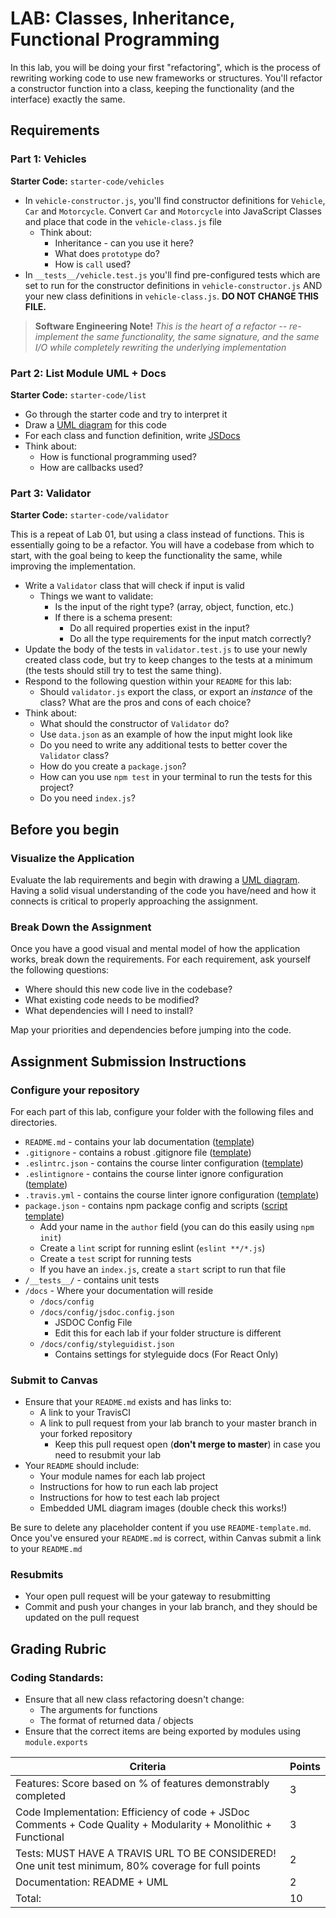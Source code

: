 # LAB: Classes, Inheritance, Functional Programming

In this lab, you will be doing your first "refactoring", which is the process of rewriting working code to use new frameworks or structures. You'll refactor a constructor function into a class, keeping the functionality (and the interface) exactly the same.

## Requirements

### Part 1: Vehicles
**Starter Code:** `starter-code/vehicles`

* In `vehicle-constructor.js`, you'll find constructor definitions for `Vehicle`, `Car` and `Motorcycle`. Convert `Car` and `Motorcycle` into JavaScript Classes and place that code in the `vehicle-class.js` file
    - Think about: 
        + Inheritance - can you use it here? 
        + What does `prototype` do?
        + How is `call` used?
* In `__tests__/vehicle.test.js` you'll find pre-configured tests which are set to run for the constructor definitions in `vehicle-constructor.js` AND your new class definitions in `vehicle-class.js`. **DO NOT CHANGE THIS FILE.**
        
 >**Software Engineering Note!** *This is the heart of a refactor -- re-implement the same functionality, the same signature, and the same I/O while completely rewriting the underlying implementation*

### Part 2: List Module UML + Docs
**Starter Code:** `starter-code/list`

* Go through the starter code and try to interpret it 
* Draw a [UML diagram](https://github.com/codefellows/seattle-javascript-401n14/tree/master/reference/submission-instructions/labs#compose-a-uml-or-processdata-flow-diagram-for-every-application) for this code
* For each class and function definition, write [JSDocs](https://github.com/codefellows/seattle-javascript-401n14/tree/master/reference/submission-instructions/labs#jsdoc)
* Think about: 
    - How is functional programming used? 
    - How are callbacks used? 
 
### Part 3: Validator
**Starter Code:** `starter-code/validator`

This is a repeat of Lab 01, but using a class instead of functions. This is essentially going to be a refactor. You will have a codebase from which to start, with the goal being to keep the functionality the same, while improving the implementation.

* Write a `Validator` class that will check if input is valid 
    - Things we want to validate:
        + Is the input of the right type? (array, object, function, etc.)
        + If there is a schema present: 
            * Do all required properties exist in the input? 
            * Do all the type requirements for the input match correctly?
* Update the body of the tests in `validator.test.js` to use your newly created class code, but try to keep changes to the tests at a minimum (the tests should still try to test the same thing). 
* Respond to the following question within your `README` for this lab: 
    - Should `validator.js` export the class, or export an *instance* of the class? What are the pros and cons of each choice? 
* Think about: 
    - What should the constructor of `Validator` do? 
    - Use `data.json` as an example of how the input might look like
    - Do you need to write any additional tests to better cover the `Validator` class?
    - How do you create a `package.json`?
    - How can you use `npm test` in your terminal to run the tests for this project? 
    - Do you need `index.js`?

## Before you begin

### Visualize the Application
Evaluate the lab requirements and begin with drawing a [UML diagram](https://github.com/codefellows/seattle-javascript-401n14/tree/master/reference/submission-instructions/labs#compose-a-uml-or-processdata-flow-diagram-for-every-application). Having a solid visual understanding of the code you have/need and how it connects is critical to properly approaching the assignment.

### Break Down the Assignment 
Once you have a good visual and mental model of how the application works, break down the requirements. For each requirement, ask yourself the following questions:

* Where should this new code live in the codebase?
* What existing code needs to be modified?
* What dependencies will I need to install?

Map your priorities and dependencies before jumping into the code.

## Assignment Submission Instructions
### Configure your repository
For each part of this lab, configure your folder with the following files and directories.

* `README.md` - contains your lab documentation ([template](https://github.com/codefellows/seattle-javascript-401n14/blob/master/reference/submission-instructions/labs/README-template.md))
* `.gitignore` - contains a robust .gitignore file ([template](https://github.com/codefellows/seattle-javascript-401n14/blob/master/configs/.gitignore))
* `.eslintrc.json` - contains the course linter configuration ([template](https://github.com/codefellows/seattle-javascript-401n14/blob/master/configs/.eslintrc.json))
* `.eslintignore` - contains the course linter ignore configuration ([template](https://github.com/codefellows/seattle-javascript-401n14/blob/master/configs/.eslintignore))
* `.travis.yml` - contains the course linter ignore configuration ([template](https://github.com/codefellows/seattle-javascript-401n14/blob/master/configs/.travis.yml))
* `package.json` - contains npm package config and scripts ([script template](https://github.com/codefellows/seattle-javascript-401n14/blob/master/configs/package.json.notes))
    - Add your name in the `author` field (you can do this easily using `npm init`)
    - Create a `lint` script for running eslint (`eslint **/*.js`)
    - Create a `test` script for running tests
    - If you have an `index.js`, create a `start` script to run that file
* `/__tests__/` - contains unit tests
* `/docs` - Where your documentation will reside
    - `/docs/config`
    - `/docs/config/jsdoc.config.json`
        + JSDOC Config File
        + Edit this for each lab if your folder structure is different
    - `/docs/config/styleguidist.json`
        + Contains settings for styleguide docs (For React Only)

### Submit to Canvas
* Ensure that your `README.md` exists and has links to: 
    - A link to your TravisCI 
    - A link to pull request from your lab branch to your master branch in your forked repository
        + Keep this pull request open (**don't merge to master**) in case you need to resubmit your lab
* Your `README` should include: 
    - Your module names for each lab project 
    - Instructions for how to run each lab project
    - Instructions for how to test each lab project
    - Embedded UML diagram images (double check this works!)

Be sure to delete any placeholder content if you use `README-template.md`. Once you've ensured your `README.md` is correct, within Canvas submit a link to your `README.md`

### Resubmits
* Your open pull request will be your gateway to resubmitting
* Commit and push your changes in your lab branch, and they should be updated on the pull request

## Grading Rubric

### Coding Standards: 
* Ensure that all new class refactoring doesn't change: 
    - The arguments for functions
    - The format of returned data / objects
* Ensure that the correct items are being exported by modules using `module.exports`

| Criteria | Points |
|---|---|
| Features: Score based on % of features demonstrably completed | 3 |
| Code Implementation: Efficiency of code + JSDoc Comments + Code Quality + Modularity + Monolithic + Functional  | 3 |
| Tests: MUST HAVE A TRAVIS URL TO BE CONSIDERED! One unit test minimum, 80% coverage for full points | 2 |
| Documentation: README + UML | 2 |
| Total: | 10 |
